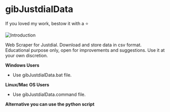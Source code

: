 # gibJustdialData

If you loved my work, bestow it with a ⭐

![Introduction](https://github.com/afkniladri/gibJustdialData/blob/main/assets/instruction.gif)

Web Scraper for Justdial. Download and store data in csv format. Educational purpose only, open for improvements and suggestions. Use it at your own discretion.


__Windows Users__
* Use gibJustdialData.bat file.

__Linux/Mac OS Users__
* Use gibJustdialData.command file.


__Alternative you can use the python script__
